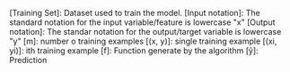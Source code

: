 [Training Set]: Dataset used to train the model.
[Input notation]: The standard notation for the input variable/feature is lowercase "x"
[Output notation]: The standar notation for the output/target variable is lowercase "y"
[m]: number o training examples
[(x, y)]: single training example 
[(xi, yi)]: ith training example
[f]: Function generate by the algorithm
[ŷ]: Prediction



